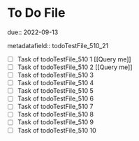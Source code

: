 # To Do File

due:: 2022-09-13

metadatafield:: todoTestFile_510_21

- [ ] Task of todoTestFile_510 1 [[Query me]]
- [ ] Task of todoTestFile_510 2 [[Query me]]
- [ ] Task of todoTestFile_510 3
- [ ] Task of todoTestFile_510 4
- [ ] Task of todoTestFile_510 5
- [ ] Task of todoTestFile_510 6
- [ ] Task of todoTestFile_510 7
- [ ] Task of todoTestFile_510 8
- [ ] Task of todoTestFile_510 9
- [ ] Task of todoTestFile_510 10